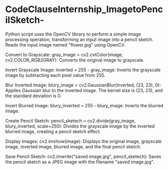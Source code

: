 # CodeClauseInternship_ImagetoPencilSketch-
Python script uses the OpenCV library to perform a simple image processing operation, transforming an input image into a pencil sketch.  Reads the input image named "flower.jpg" using OpenCV. 


Convert to Grayscale:
	gray_image = cv2.cvtColor(image, cv2.COLOR_RGB2GRAY): Converts the original image to grayscale.



Invert Grayscale Image:
	inverted = 255 - gray_image: Inverts the grayscale image by subtracting each pixel value from 255.



Blur Inverted Image:
	blury_image = cv2.GaussianBlur(inverted, (23, 23), 0): Applies Gaussian blur to the inverted image. The kernel size is (23, 23), and the standard deviation is 0.



Invert Blurred Image:
	blury_inverted = 255 - blury_image: Inverts the blurred image.


Create Pencil Sketch:
	pencil_sketech = cv2.divide(gray_image, blury_inverted, scale=250): Divides the grayscale image by the inverted blurred image, creating a pencil sketch effect.


Display Images:
	cv2.imshow(image): Displays the original image, grayscale image, inverted image, blurred image, and the final pencil sketch.


Save Pencil Sketch:
	cv2.imwrite("saved image.jpg", pencil_sketech): Saves the pencil sketch as a JPEG image with the filename "saved image.jpg".
